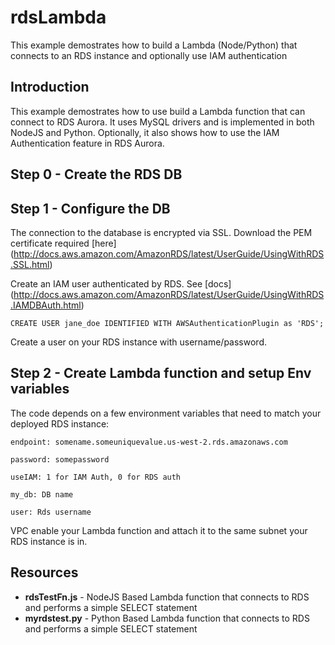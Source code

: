 # rdsLambda
This example demostrates how to build a Lambda (Node/Python) that connects to an RDS instance and optionally use IAM authentication


## Introduction

This example demostrates how to use build a Lambda function that can connect to RDS Aurora. It uses MySQL drivers and is implemented in both NodeJS and Python. Optionally, it also shows how to use the IAM Authentication feature in RDS Aurora.

## Step 0 - Create the RDS DB

## Step 1 - Configure the DB
The connection to the database is encrypted via SSL. Download the PEM certificate required [here] (http://docs.aws.amazon.com/AmazonRDS/latest/UserGuide/UsingWithRDS.SSL.html)

Create an IAM user authenticated by RDS. See [docs] (http://docs.aws.amazon.com/AmazonRDS/latest/UserGuide/UsingWithRDS.IAMDBAuth.html)

```
CREATE USER jane_doe IDENTIFIED WITH AWSAuthenticationPlugin as 'RDS';    
```

Create a user on your RDS instance with username/password.

## Step 2 - Create Lambda function and setup Env variables
The code depends on a few environment variables that need to match your deployed RDS instance:

```
endpoint: somename.someuniquevalue.us-west-2.rds.amazonaws.com
```
```
password: somepassword
```
```
useIAM: 1 for IAM Auth, 0 for RDS auth
```
```
my_db: DB name
```
```
user: Rds username
```

VPC enable your Lambda function and attach it to the same subnet your RDS instance is in.

## Resources

- **rdsTestFn.js** - NodeJS Based Lambda function that connects to RDS and performs a simple SELECT statement
- **myrdstest.py** - Python Based Lambda function that connects to RDS and performs a simple SELECT statement
